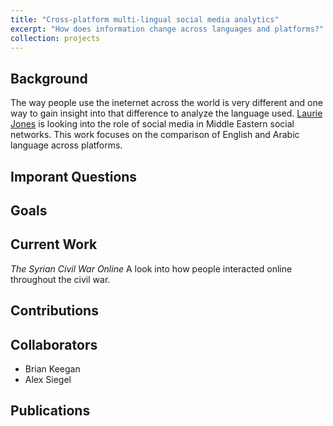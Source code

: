 ```yaml
---
title: "Cross-platform multi-lingual social media analytics"
excerpt: "How does information change across languages and platforms?"
collection: projects
---
```


## Background 
The way people use the ineternet across the world is very different and one way to gain insight into that difference to analyze the language used. [Laurie Jones](https://www.colorado.edu/cmci/people/information-science/laurie-jones) is looking into the role of social media in Middle Eastern social networks. This work focuses on the comparison of English and Arabic language across platforms. 

## Imporant Questions

## Goals

## Current Work
*The Syrian Civil War Online* A look into how people interacted online throughout the civil war. 

## Contributions

## Collaborators
* Brian Keegan
* Alex Siegel 

## Publications